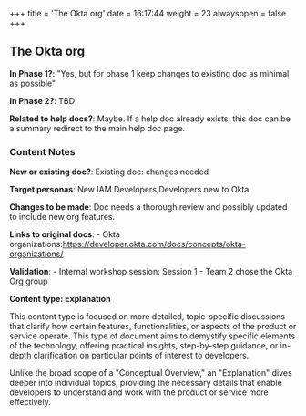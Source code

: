 +++
title = 'The Okta org'
date = 16:17:44
weight = 23
alwaysopen = false
+++

## The Okta org

**In Phase 1?**: "Yes, but for phase 1 keep changes to existing doc as minimal as possible"

**In Phase 2?**: TBD

**Related to help docs?**: Maybe. If a help doc already exists, this doc can be a summary redirect to the main help doc page.



### Content Notes

**New or existing doc?**: Existing doc: changes needed

**Target personas**: New IAM Developers,Developers new to Okta

**Changes to be made**: Doc needs a thorough review and  possibly updated to include new org features.

**Links to original docs**: - Okta organizations:https://developer.okta.com/docs/concepts/okta-organizations/

**Validation**: - Internal workshop session: Session 1 - Team 2 chose the Okta Org group

**Content type: Explanation**

This content type is focused on more detailed, topic-specific discussions that clarify how certain features, functionalities, or aspects of the product or service operate. This type of document aims to demystify specific elements of the technology, offering practical insights, step-by-step guidance, or in-depth clarification on particular points of interest to developers. 

Unlike the broad scope of a "Conceptual Overview," an "Explanation" dives deeper into individual topics, providing the necessary details that enable developers to understand and work with the product or service more effectively.


